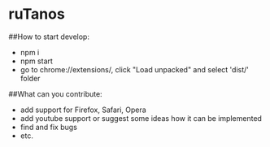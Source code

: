 # ruTanos

##How to start develop:
- npm i
- npm start
- go to chrome://extensions/, click "Load unpacked" and select 'dist/' folder

##What can you contribute:
- add support for Firefox, Safari, Opera
- add youtube support or suggest some ideas how it can be implemented
- find and fix bugs
- etc.
